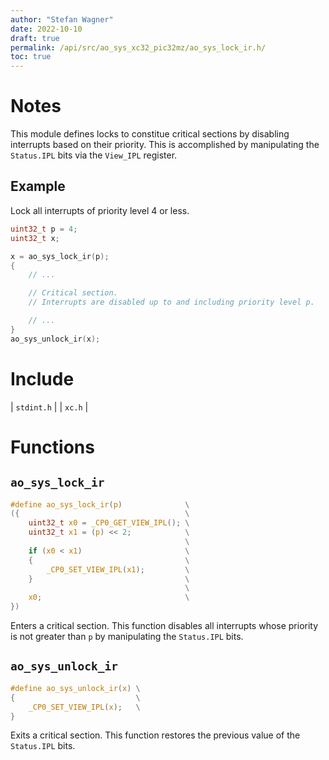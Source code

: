 ```yaml
---
author: "Stefan Wagner"
date: 2022-10-10
draft: true
permalink: /api/src/ao_sys_xc32_pic32mz/ao_sys_lock_ir.h/
toc: true
---
```


# Notes

This module defines locks to constitue critical sections by disabling interrupts based on their priority. This is accomplished by manipulating the `Status.IPL` bits via the `View_IPL` register.

## Example

Lock all interrupts of priority level 4 or less.

```c
uint32_t p = 4;
uint32_t x;

x = ao_sys_lock_ir(p);
{
    // ...

    // Critical section.
    // Interrupts are disabled up to and including priority level p.

    // ...
}
ao_sys_unlock_ir(x);
```

# Include

| `stdint.h` |
| `xc.h` |

# Functions

## `ao_sys_lock_ir`

```c
#define ao_sys_lock_ir(p)              \
({                                     \
    uint32_t x0 = _CP0_GET_VIEW_IPL(); \
    uint32_t x1 = (p) << 2;            \
                                       \
    if (x0 < x1)                       \
    {                                  \
        _CP0_SET_VIEW_IPL(x1);         \
    }                                  \
                                       \
    x0;                                \
})
```

Enters a critical section. This function disables all interrupts whose priority is not greater than `p` by manipulating the `Status.IPL` bits.

## `ao_sys_unlock_ir`

```c
#define ao_sys_unlock_ir(x) \
{                           \
    _CP0_SET_VIEW_IPL(x);   \
}
```

Exits a critical section. This function restores the previous value of the `Status.IPL` bits.
